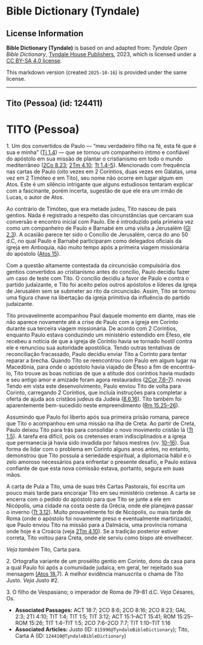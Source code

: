 # Bible Dictionary (Tyndale)

## License Information

**Bible Dictionary (Tyndale)** is based on and adapted from: _Tyndale Open Bible Dictionary_, [Tyndale House Publishers](https://tyndaleopenresources.com/), 2023, which is licensed under a [CC BY-SA 4.0 license](https://creativecommons.org/licenses/by-sa/4.0/legalcode.en).

This markdown version (created `2025-10-16`) is provided under the same license.



--------------------------------

## Tito (Pessoa) (id: 124411)

TITO (Pessoa)
=============

1\. Um dos convertidos de Paulo — “meu verdadeiro filho na fé, esta fé que é sua e minha” ([Ti 1\.4](https://ref.ly/Titus1:4)) — que se tornou um companheiro íntimo e confiável do apóstolo em sua missão de plantar o cristianismo em todo o mundo mediterrâneo ([2Co 8\.23](https://ref.ly/2Cor8:23); [2Tm 4\.10](https://ref.ly/2Tim4:10); [Tt 1\.4–5](https://ref.ly/Titus1:4-Titus1:5)). Mencionado com frequência nas cartas de Paulo (oito vezes em 2 Coríntios, duas vezes em Gálatas, uma vez em 2 Timóteo e em Tito), seu nome não ocorre em lugar algum em Atos. Este é um silêncio intrigante que alguns estudiosos tentaram explicar com a fascinante, porém incerta, sugestão de que ele era um irmão de Lucas, o autor de Atos.

Ao contrário de Timóteo, que era metade judeu, Tito nasceu de pais gentios. Nada é registrado a respeito das circunstâncias que cercaram sua conversão e encontro inicial com Paulo. Ele é introduzido pela primeira vez como um companheiro de Paulo e Barnabé em uma visita a Jerusalém ([Gl 2\.3](https://ref.ly/Gal2:3)). A ocasião parece ter sido o Concílio de Jerusalém, cerca do ano 50 d.C, no qual Paulo e Barnabé participaram como delegados oficiais da igreja em Antioquia, não muito tempo após a primeira viagem missionária do apóstolo ([Atos 15](https://ref.ly/Acts15:1-Acts15:41)).

Com a questão altamente contestada da circuncisão compulsória dos gentios convertidos ao cristianismo antes do concílio, Paulo decidiu fazer um caso de teste com Tito. O concílio decidiu a favor de Paulo e contra o partido judaizante, e Tito foi aceito pelos outros apóstolos e líderes da igreja de Jerusalém sem se submeter ao rito da circuncisão. Assim, Tito se tornou uma figura chave na libertação da igreja primitiva da influência do partido judaizante.

Tito provavelmente acompanhou Paul daquele momento em diante, mas ele não aparece novamente até a crise de Paulo com a igreja em Corinto durante sua terceira viagem missionária. De acordo com 2 Coríntios, enquanto Paulo estava conduzindo um ministério estendido em Éfeso, ele recebeu a notícia de que a igreja de Coríntio havia se tornado hostil contra ele e renunciou sua autoridade apostólica. Tendo outras tentativas de reconciliação fracassado, Paulo decidiu enviar Tito a Corinto para tentar reparar a brecha. Quando Tito se reencontrou com Paulo em algum lugar na Macedônia, para onde o apóstolo havia viajado de Éfeso a fim de encontrá\-lo, Tito trouxe as boas notícias de que a atitude dos coríntios havia mudado e seu antigo amor e amizade foram agora restaurados ([2Cor 7\.6–7](https://ref.ly/2Cor7:6-2Cor7:7)). novas Tendo em vista este desenvolvimento, Paulo enviou Tito de volta para Corinto, carregando 2 Coríntios, que incluía instruções para completar a oferta de ajuda aos cristãos judeus da Judeia ([8\.6,16](https://ref.ly/2Cor8:6)). Tito também foi aparentemente bem\-sucedido neste empreendimento ([Rm 15\.25–26](https://ref.ly/Rom15:25-Rom15:26)).

Assumindo que Paulo foi liberto após sua primeira prisão romana, parece que Tito o acompanhou em uma missão na ilha de Creta. Ao partir de Creta, Paulo deixou Tito para trás para consolidar o novo movimento cristão lá ([Tt 1\.5](https://ref.ly/Titus1:5)). A tarefa era difícil, pois os cretenses eram indisciplinados e a igreja que permanecia já havia sido invadida por falsos mestres (vv. [10–16](https://ref.ly/Titus1:10-Titus1:16)). Sua forma de lidar com o problema em Corinto alguns anos antes, no entanto, demonstrou que Tito possuía a seriedade espiritual, a diplomacia hábil e o zelo amoroso necessários para enfrentar o presente desafio, e Paulo estava confiante de que esta nova comissão estava, portanto, segura em suas mãos.

A carta de Pula a Tito, uma de suas três Cartas Pastorais, foi escrita um pouco mais tarde para encorajar Tito em seu ministério cretense. A carta se encerra com o pedido do apóstolo para que Tito se junte a ele em Nicópolis, uma cidade na costa oeste da Grécia, onde ele planejava passar o inverno ([Tt 3\.12](https://ref.ly/Titus3:12)). Muito provavelmente foi de Nicópolis, ou mais tarde de Roma (onde o apóstolo foi novamente preso e eventualmente martirizado), que Paulo enviou Tito na missão para a Dalmácia, uma província romana onde hoje é a Croácia (veja [2Tm 4\.10](https://ref.ly/2Tim4:10)). Se a tradição posterior estiver correta, Tito voltou para Creta, onde ele serviu como bispo até envelhecer.

*Veja também* Tito, Carta para.

2\. Ortografia variante de um prosélito gentio em Corinto, dono da casa para a qual Paulo foi após a comunidade judaica, em geral, ter rejeitado sua mensagem [(Atos 18\.](https://ref.ly/Acts18:7)7\). A melhor evidência manuscrita o chama de Tito Justo. *Veja* Justo \#2.

3\. O filho de Vespasiano; o imperador de Roma de 79–81 d.C. *Veja* Césares, Os.

* **Associated Passages:** ACT 18:7; 2CO 8:6; 2CO 8:16; 2CO 8:23; GAL 2:3; 2TI 4:10; TIT 1:4; TIT 1:5; TIT 3:12; ACT 15:1–ACT 15:41; ROM 15:25–ROM 15:26; TIT 1:4–TIT 1:5; 2CO 7:6–2CO 7:7; TIT 1:10–TIT 1:16
* **Associated Articles:** Justo (ID: `815996@TyndaleBibleDictionary`); Tito, Carta A (ID: `124410@TyndaleBibleDictionary`)

